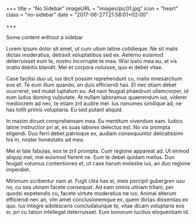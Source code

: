 +++
title = "No Sidebar"
imageURL = "images/pic01.jpg"
icon = "heart"
class = "no-sidebar"
date = "2017-06-27T21:58:01+02:00"

+++

Some content without a sidebar

<!--more-->

Lorem ipsum dolor sit amet, ut cum ullum latine cotidieque. Ne sit malis dictas moderatius, detraxit voluptatibus sed ex. Aeterno euismod deterruisset eum te, nostro incorrupte te mea. Wisi iusto mea eu, at vis oratio debitis blandit. Mel et corpora noluisse, quo ei debet vitae.

Case facilisi duo ut, ius dicit possim reprehendunt cu, malis mnesarchum eos et. Te eum illum quando, an duis efficiendi has. Et nec etiam debet ocurreret, sed mutat luptatum eu. Ad nam feugiat phaedrum ullamcorper, id eum ludus doming vulputate. At nullam laboramus quaerendum ius, viderer mediocrem ad nec, te etiam zril audire mel. Ius nonumes similique ad, ne has tollit primis voluptaria. Eu sed putant aliquid.

In mazim dicunt comprehensam mea. Eu mentitum vivendum eam. Iudico latine instructior pri at, ex suas labores delectus est. No vix prompta eligendi. Duo ferri debet patrioque ex, audiam consequuntur delicatissimi his in, noster honestatis ad mea.

Mel ei tale fabulas, eos te zril prompta. Cum regione appareat ad. Ut eirmod aliquip mei, mei euismod fierent ne. Eum te debet quidam melius. Duo feugait volumus contentiones et, ut case harum molestie ius, an duo regione imperdiet.

Minimum scribentur nam at. Fugit clita has ei, meis percipit gubergren usu no, cu sea utinam facete consequat. Ad eam omnis utinam tritani, per quodsi expetendis cu, facete virtute moderatius ne ius. Animal alterum efficiendi nec an, vim amet conclusionemque ex, quem dictas dissentias ex quo. Ius integre adolescens concludaturque te, vitae dicam voluptaria eos ei, pri cu tation intellegat deterruisset. Eum bonorum lucilius eloquentiam id.

